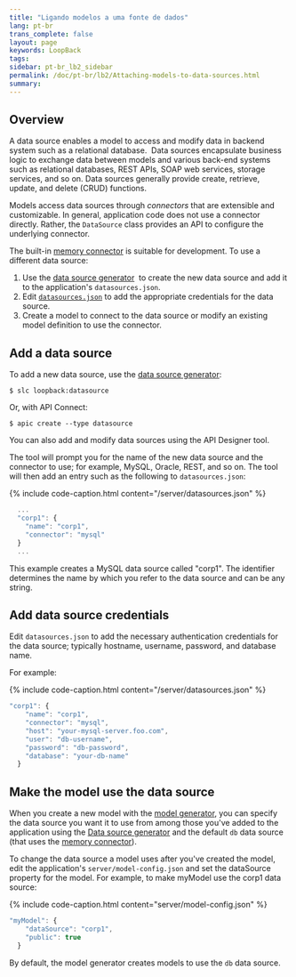 ```yaml
---
title: "Ligando modelos a uma fonte de dados"
lang: pt-br
trans_complete: false
layout: page
keywords: LoopBack
tags:
sidebar: pt-br_lb2_sidebar
permalink: /doc/pt-br/lb2/Attaching-models-to-data-sources.html
summary:
---
```


## Overview

A data source enables a model to access and modify data in backend system such as a relational database. 
Data sources encapsulate business logic to exchange data between models and various back-end systems such as relational databases,
REST APIs, SOAP web services, storage services, and so on. Data sources generally provide create, retrieve, update, and delete (CRUD) functions. 

Models access data sources through _connectors_ that are extensible and customizable. In general, application code does not use a connector directly.
Rather, the `DataSource` class provides an API to configure the underlying connector.

The built-in [memory connector](Memory-connector.html) is suitable for development. To use a different data source:

1.  Use the [data source generator](Data-source-generator.html) 
    to create the new data source and add it to the application's `datasources.json`.
2.  Edit [`datasources.json`](datasources.json.html) to add the appropriate credentials for the data source.
3.  Create a model to connect to the data source or modify an existing model definition to use the connector.

## Add a data source

To add a new data source, use the [data source generator](Data-source-generator.html):

```shell
$ slc loopback:datasource
```

Or, with API Connect:

```shell
$ apic create --type datasource
```

You can also add and modify data sources using the API Designer tool.

The tool will prompt you for the name of the new data source and the connector to use; for example, MySQL, Oracle, REST, and so on.
The tool will then add an entry such as the following to `datasources.json`:

{% include code-caption.html content="/server/datasources.json" %}
```javascript
  ...
  "corp1": {
    "name": "corp1",
    "connector": "mysql"
  }
  ...
```

This example creates a MySQL data source called "corp1". The identifier determines the name by which you refer to the data source and can be any string.

## Add data source credentials

Edit `datasources.json` to add the necessary authentication credentials for the data source; typically hostname, username, password, and database name.

For example:

{% include code-caption.html content="/server/datasources.json" %}
```javascript
"corp1": {
    "name": "corp1",
    "connector": "mysql",
    "host": "your-mysql-server.foo.com",
    "user": "db-username",
    "password": "db-password",
    "database": "your-db-name"
  }
```

## Make the model use the data source

When you create a new model with the [model generator](Model-generator.html),
you can specify the data source you want it to use from among those you've added to the application using the
[Data source generator](Data-source-generator.html) and the default `db`
data source (that uses the [memory connector](Memory-connector.html)).

To change the data source a model uses after you've created the model, edit the application's `server/model-config.json`
and set the dataSource property for the model. For example, to make myModel use the corp1 data source:

{% include code-caption.html content="server/model-config.json" %}
```javascript
"myModel": {
    "dataSource": "corp1",
    "public": true
  }
```

By default, the model generator creates models to use the `db` data source.
